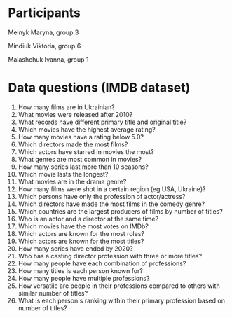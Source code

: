 # Participants

Melnyk Maryna, group 3

Mindiuk Viktoria, group 6

Malashchuk Ivanna, group 1

# Data questions (IMDB dataset)

1. How many films are in Ukrainian?
2. What movies were released after 2010?
3. What records have different primary title and original title?
3. Which movies have the highest average rating?
4. How many movies have a rating below 5.0?
5. Which directors made the most films?
6. Which actors have starred in movies the most?
7. What genres are most common in movies?
8. How many series last more than 10 seasons?
9. Which movie lasts the longest?
10. What movies are in the drama genre?
11. How many films were shot in a certain region (eg USA, Ukraine)?
12. Which persons have only the profession of actor/actress?
13. Which directors have made the most films in the comedy genre?
14. Which countries are the largest producers of films by number of titles?
15. Who is an actor and a director at the same time?
16. Which movies have the most votes on IMDb?
17. Which actors are known for the most roles?
18. Which actors are known for the most titles?
19. How many series have ended by 2020?
20. Who has a casting director profession with three or more titles?
21. How many people have each combination of professions?
22. How many titles is each person known for?
23. How many people have multiple professions?
24. How versatile are people in their professions compared to others with similar number of titles?
25. What is each person's ranking within their primary profession based on number of titles?